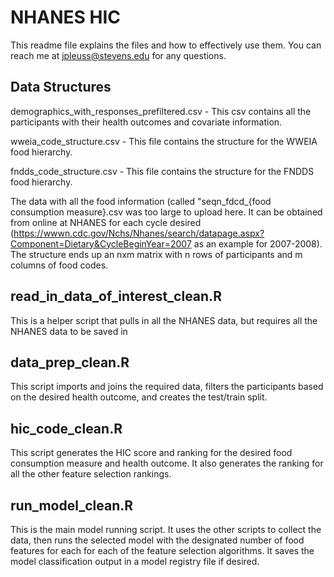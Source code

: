 # NHANES HIC

This readme file explains the files and how to effectively use them. You can reach me at jpleuss@stevens.edu for any questions.

## Data Structures
demographics_with_responses_prefiltered.csv - This csv contains all the participants with their health outcomes and covariate information.

wweia_code_structure.csv - This file contains the structure for the WWEIA food hierarchy.

fndds_code_structure.csv - This file contains the structure for the FNDDS food hierarchy.

The data with all the food information (called "seqn_fdcd_{food consumption measure}.csv was too large to upload here. It can be obtained from online at NHANES for each cycle desired (https://wwwn.cdc.gov/Nchs/Nhanes/search/datapage.aspx?Component=Dietary&CycleBeginYear=2007 as an example for 2007-2008). The structure ends up an nxm matrix with n rows of participants and m columns of food codes.

## read_in_data_of_interest_clean.R
This is a helper script that pulls in all the NHANES data, but requires all the NHANES data to be saved in 

## data_prep_clean.R
This script imports and joins the required data, filters the participants based on the desired health outcome, and creates the test/train split.

## hic_code_clean.R
This script generates the HIC score and ranking for the desired food consumption measure and health outcome. It also generates the ranking for all the other feature selection rankings.

## run_model_clean.R
This is the main model running script. It uses the other scripts to collect the data, then runs the selected model with the designated number of food features for each for each of the feature selection algorithms. It saves the model classification output in a model registry file if desired.
